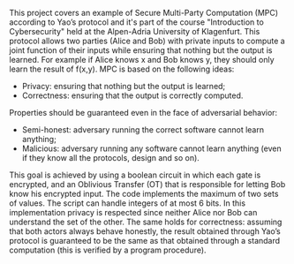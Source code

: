 This project covers an example of Secure Multi-Party Computation (MPC) according to Yao’s protocol and it's part of the course "Introduction to Cybersecurity" held at the
Alpen-Adria University of Klagenfurt. This protocol allows two parties (Alice and Bob) with private inputs to compute a joint function of their inputs while ensuring that nothing but the output is learned. For example if Alice knows x and Bob knows y, they should only learn the result of f(x,y). MPC is based on the following ideas:

- Privacy: ensuring that nothing but the output is learned;
- Correctness: ensuring that the output is correctly computed.

Properties should be guaranteed even in the face of adversarial behavior:

- Semi-honest: adversary running the correct software cannot learn anything;
- Malicious: adversary running any software cannot learn anything (even if they know all the protocols, design and so on).

This goal is achieved by using a boolean circuit in which each gate is encrypted, and an Oblivious Transfer (OT) that is responsible for letting Bob know his encrypted input.
The code implements the maximum of two sets of values. The script can handle integers of at most 6 bits. In this implementation privacy is respected since neither Alice nor Bob can 
understand the set of the other. The same holds for correctness: assuming that both actors always behave honestly, the result obtained through Yao’s protocol is guaranteed to be 
the same as that obtained through a standard computation (this is verified by a program procedure).
